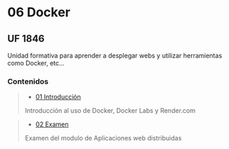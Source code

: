 # 06 Docker

## UF 1846

Unidad formativa para aprender a desplegar webs y utilizar herramientas como Docker, etc...

### Contenidos 

> - [01 Introducción](/05_EXPRESS/01_Introduccion)
>
> Introducción al uso de Docker, Docker Labs y Render.com

> - [02 Examen](/05_EXPRESS/02_Examen/)
>
> Examen del modulo de Aplicaciones web distribuidas